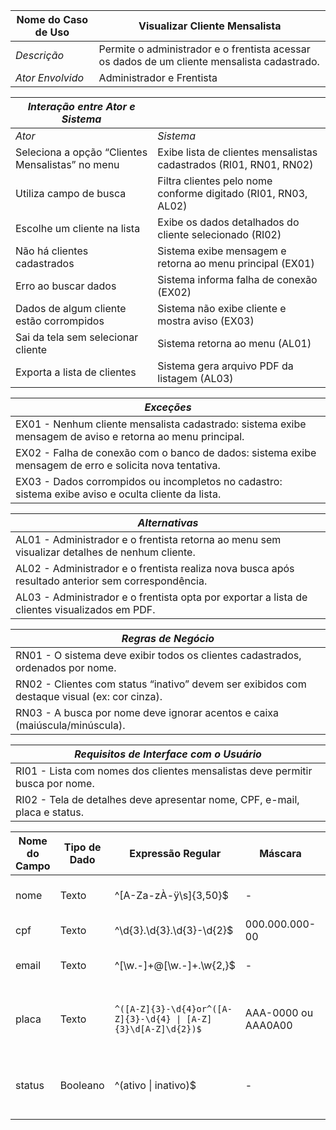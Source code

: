 | Nome do Caso de Uso       | Visualizar Cliente Mensalista |
|---------------------------|-------------------------------|
| *Descrição*               | Permite o administrador e o frentista acessar os dados de um cliente mensalista cadastrado. |
| *Ator Envolvido*          | Administrador e Frentista |

| *Interação entre Ator e Sistema*       |                                                  |
|----------------------------------------|--------------------------------------------------|
| *Ator*                                 | *Sistema*                                        |
| Seleciona a opção “Clientes Mensalistas” no menu | Exibe lista de clientes mensalistas cadastrados (RI01, RN01, RN02) |
| Utiliza campo de busca                 | Filtra clientes pelo nome conforme digitado (RI01, RN03, AL02) |
| Escolhe um cliente na lista            | Exibe os dados detalhados do cliente selecionado (RI02) |
| Não há clientes cadastrados            | Sistema exibe mensagem e retorna ao menu principal (EX01) |
| Erro ao buscar dados                   | Sistema informa falha de conexão (EX02) |
| Dados de algum cliente estão corrompidos | Sistema não exibe cliente e mostra aviso (EX03) |
| Sai da tela sem selecionar cliente     | Sistema retorna ao menu (AL01) |
| Exporta a lista de clientes            | Sistema gera arquivo PDF da listagem (AL03) |

| *Exceções* |
|------------|
| EX01 - Nenhum cliente mensalista cadastrado: sistema exibe mensagem de aviso e retorna ao menu principal. |
| EX02 - Falha de conexão com o banco de dados: sistema exibe mensagem de erro e solicita nova tentativa. |
| EX03 - Dados corrompidos ou incompletos no cadastro: sistema exibe aviso e oculta cliente da lista. |

| *Alternativas* |
|----------------|
| AL01 - Administrador e o frentista retorna ao menu sem visualizar detalhes de nenhum cliente. |
| AL02 - Administrador e o frentista realiza nova busca após resultado anterior sem correspondência. |
| AL03 - Administrador e o frentista opta por exportar a lista de clientes visualizados em PDF. |

| *Regras de Negócio* |
|---------------------|
| RN01 - O sistema deve exibir todos os clientes cadastrados, ordenados por nome. |
| RN02 - Clientes com status “inativo” devem ser exibidos com destaque visual (ex: cor cinza). |
| RN03 - A busca por nome deve ignorar acentos e caixa (maiúscula/minúscula). |

| *Requisitos de Interface com o Usuário* |
|------------------------------------------|
| RI01 - Lista com nomes dos clientes mensalistas deve permitir busca por nome. |
| RI02 - Tela de detalhes deve apresentar nome, CPF, e-mail, placa e status. |

| Nome do Campo     | Tipo de Dado | Expressão Regular                  | Máscara           | Descrição                                             | Obrigatório | Único | Default                   |
|-------------------|--------------|------------------------------------|-------------------|-------------------------------------------------------|-------------|-------|----------------------------|
| nome              | Texto        | ^[A-Za-zÀ-ÿ\s]{3,50}$              | -                 | Nome completo do cliente.                            | Sim         | Não   | -                          |
| cpf               | Texto        | ^\d{3}\.\d{3}\.\d{3}-\d{2}$        | 000.000.000-00    | CPF do cliente.                                      | Sim         | Sim  | -                          |
| email             | Texto        | ^[\w\.-]+@[\w\.-]+\.\w{2,}$        | -                 | E-mail para contato.                                 | Sim         | Sim  | -                          |
| placa         | Texto        | `^([A-Z]{3}-\d{4}or^([A-Z]{3}-\d{4} \| [A-Z]{3}\d[A-Z]\d{2})$` | AAA-0000 ou AAA0A00 | Placa do veículo (modelo antigo ou Mercosul). | Sim | Sim | - |
| status            | Booleano     | ^(ativo \| inativo)$                  | -                 | Indica se o cliente está ativo no sistema.           | Sim         | Não   | ativo                      |

